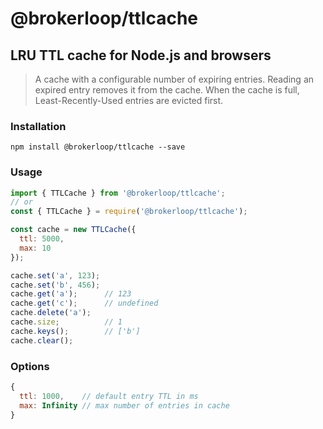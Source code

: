 # @brokerloop/ttlcache

## **LRU TTL cache for Node.js and browsers**

> A cache with a configurable number of expiring entries.
> Reading an expired entry removes it from the cache.
> When the cache is full, Least-Recently-Used entries are evicted first.

### Installation

`npm install @brokerloop/ttlcache --save`

### Usage

```js
import { TTLCache } from '@brokerloop/ttlcache';
// or
const { TTLCache } = require('@brokerloop/ttlcache');

const cache = new TTLCache({
  ttl: 5000,
  max: 10
});

cache.set('a', 123);
cache.set('b', 456);
cache.get('a');      // 123
cache.get('c');      // undefined
cache.delete('a');
cache.size;          // 1
cache.keys();        // ['b']
cache.clear();
```

### Options

```js
{
  ttl: 1000,    // default entry TTL in ms
  max: Infinity // max number of entries in cache
}
```
